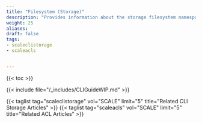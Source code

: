 ```yaml
---
title: "Filesystem (Storage)"
description: "Provides information about the storage filesystem namespace in the TrueNAS CLI. Includes command syntax and common commands."
weight: 25
aliases:
draft: false
tags:
- scaleclistorage
- scaleacls


---
```


{{< toc >}}

{{< include file="/_includes/CLIGuideWIP.md" >}}

{{< taglist tag="scaleclistorage" vol="SCALE" limit="5" title="Related CLI Storage Articles" >}}
{{< taglist tag="scaleacls" vol="SCALE" limit="5" title="Related ACL Articles" >}}
